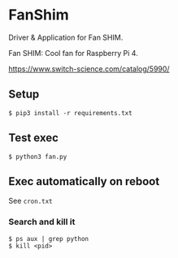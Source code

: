 # FanShim
Driver & Application for Fan SHIM.

Fan SHIM: Cool fan for Raspberry Pi 4.

https://www.switch-science.com/catalog/5990/

## Setup
```
$ pip3 install -r requirements.txt
```

## Test exec
```
$ python3 fan.py
```

## Exec automatically on reboot
See `cron.txt`

### Search and kill it
```
$ ps aux | grep python
$ kill <pid>
```
